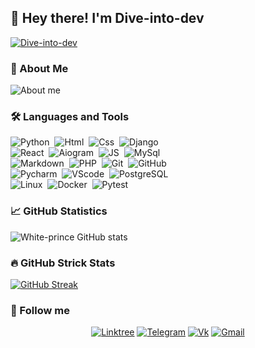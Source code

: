  ## :wave:&nbsp;Hey there! I'm Dive-into-dev
 
 [![Dive-into-dev](https://github.com/Dive-dev/Dive-dev/blob/main/assets/dive-into-dev.png?raw=true)]()

 ### :file_folder:&nbsp;About Me
 
![About me](https://github.com/Dive-dev/Dive-dev/blob/main/assets/about.png?raw=true)

 ### :hammer_and_wrench:&nbsp;Languages and Tools
 
  ![Python](https://img.shields.io/badge/-Python-ede65a?style=for-the-badge&logo=Python)&nbsp;
  ![Html](https://img.shields.io/badge/-HTML-FF7F50?style=for-the-badge&logo=HTML5)&nbsp;
  ![Css](https://img.shields.io/badge/-CSS-7B68EE?style=for-the-badge&logo=CSS3)&nbsp;
  ![Django](https://img.shields.io/badge/-Django-2E8B57?style=for-the-badge&logo=Django)\
  ![React](https://img.shields.io/badge/-React-4d9bb3?style=for-the-badge&logo=React)&nbsp;
  ![Aiogram](https://img.shields.io/badge/-aiogram-ed80c0?style=for-the-badge&logo=Telegram)&nbsp;
  ![JS](https://img.shields.io/badge/-JS-e8a26d?style=for-the-badge&logo=javascript)&nbsp;
  ![MySql](https://img.shields.io/badge/-SQLite3-808080?style=for-the-badge&logo=SQLite)\
  ![Markdown](https://img.shields.io/badge/-Markdown-C0C0C0?style=for-the-badge&logo=Markdown)&nbsp;
  ![PHP](https://img.shields.io/badge/-PHP-572270?style=for-the-badge&logo=PHP)&nbsp;
  ![Git](https://img.shields.io/badge/-Git-8bb56b?style=for-the-badge&logo=Git)&nbsp;
  ![GitHub](https://img.shields.io/badge/-GitHub-131313?style=for-the-badge&logo=GitHub)\
  ![Pycharm](https://img.shields.io/badge/-Pycharm-3CB371?style=for-the-badge&logo=Pycharm)&nbsp;
  ![VScode](https://img.shields.io/badge/-VSCode-2A84FE?style=for-the-badge&logo=VisualStudioCode)&nbsp;
  ![PostgreSQL](https://img.shields.io/badge/-PostgreSQL-AFEEEE?style=for-the-badge&logo=PostgreSQL)\
  ![Linux](https://img.shields.io/badge/-Linux-FFFFFF?style=for-the-badge&logo=Linux)&nbsp;
  ![Docker](https://img.shields.io/badge/-Docker-2277a8?style=for-the-badge&logo=Docker)&nbsp;
  ![Pytest](https://img.shields.io/badge/-Pytest-db5e64?style=for-the-badge&logo=Pytest)&nbsp;

 ### :chart_with_upwards_trend:&nbsp;GitHub Statistics
 
  ![White-prince GitHub stats](https://github-readme-stats.vercel.app/api?username=Dive-dev&hide_border=true&show_icons=true&theme=react)&nbsp;
  
 ### :fire:&nbsp;GitHub Strick Stats
 
  [![GitHub Streak](https://streak-stats.demolab.com?user=Dive-dev&theme=react&hide_border=true&border_radius=10)](https://git.io/streak-stats)
  
### :link:&nbsp;Follow me
 <div align="center">
 
  [![Linktree](https://img.shields.io/badge/-Linktree-131313?style=for-the-badge&logo=Linktree)](https://linktr.ee/dive_into_dev)
  [![Telegram](https://img.shields.io/badge/-Telegram-131313?style=for-the-badge&logo=Telegram)](https://t.me/Dark_Hub_info)
  [![Vk](https://img.shields.io/badge/-Vk-131313?style=for-the-badge&logo=Vk)](https://vk.com/dive_into_dev)
  [![Gmail](https://img.shields.io/badge/-Gmail-131313?style=for-the-badge&logo=Gmail&logoColor=white)](https://mail.google.com/mail/u/0/?fs=1&tf=cm&source=mailto&to=tiltedfear@gmail.com)
 
 </div>
